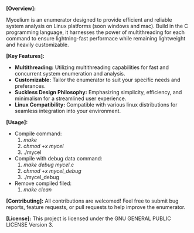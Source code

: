 **[Overview]:**

Mycelium is an enumerator designed to provide efficient and reliable system analysis on Linux platforms (soon windows and mac). Build in the C programming language, it harnesses the power of multithreading for each command to ensure lightning-fast performace while remaining lightweight and heavily customizable.

**[Key Features]:**

- **Multithreading:** Utilizing multithreading capabilities for fast and concurrent system enumeration and analysis.
- **Customizable:** Tailor the enumerator to suit your specific needs and preferances.
- **Suckless Design Philosophy:** Emphasizing simplicity, efficiency, and minimalism for a streamlined user experience.
- **Linux Compatibility:** Compatible with various linux distributions for seamless integration into your environment.

**[Usage]:**
- Compile command:
  1.  _make_
  2. _chmod +x mycel_
  3. ./mycel
- Compile with debug data command:
  1. _make debug mycel.c_
  2. _chmod +x mycel_debug_
  3. ./mycel_debug
- Remove compiled filed:
  1. _make clean_

**[Contributing]:**
All contributions are welcomed! Feel free to submit bug reports, feature requests, or pull requests to help improve the enumerator.

**[License]:**
This project is licensed under the GNU GENERAL PUBLIC LICENSE Version 3.



